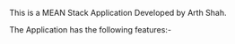 This is a MEAN Stack Application Developed by Arth Shah.

The Application has the following features:-
